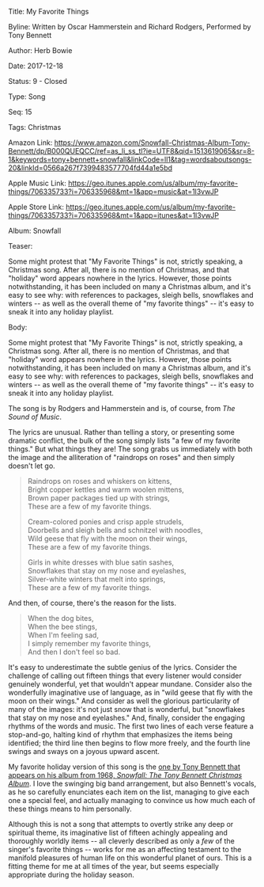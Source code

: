 Title:  My Favorite Things

Byline: Written by Oscar Hammerstein and Richard Rodgers, Performed by Tony Bennett

Author: Herb Bowie

Date:   2017-12-18

Status: 9 - Closed

Type:   Song

Seq:    15

Tags:   Christmas

Amazon Link: https://www.amazon.com/Snowfall-Christmas-Album-Tony-Bennett/dp/B000QUEQCC/ref=as_li_ss_tl?ie=UTF8&qid=1513619065&sr=8-1&keywords=tony+bennett+snowfall&linkCode=ll1&tag=wordsaboutsongs-20&linkId=0566a267f7399483577704fd44a1e5bd

Apple Music Link:  https://geo.itunes.apple.com/us/album/my-favorite-things/706335733?i=706335968&mt=1&app=music&at=1l3vwJP

Apple Store Link:  https://geo.itunes.apple.com/us/album/my-favorite-things/706335733?i=706335968&mt=1&app=itunes&at=1l3vwJP

Album: Snowfall

Teaser: 
 
Some might protest that "My Favorite Things" is not, strictly speaking, a Christmas song. After all, there is no mention of Christmas, and that "holiday" word appears nowhere in the lyrics. However, those points notwithstanding, it has been included on many a Christmas album, and it's easy to see why: with references to packages, sleigh bells, snowflakes and winters -- as well as the overall theme of "my favorite things" -- it's easy to sneak it into any holiday playlist. 

Body:   
 
Some might protest that "My Favorite Things" is not, strictly speaking, a Christmas song. After all, there is no mention of Christmas, and that "holiday" word appears nowhere in the lyrics. However, those points notwithstanding, it has been included on many a Christmas album, and it's easy to see why: with references to packages, sleigh bells, snowflakes and winters -- as well as the overall theme of "my favorite things" -- it's easy to sneak it into any holiday playlist. 

The song is by Rodgers and Hammerstein and is, of course, from *The Sound of Music*. 

The lyrics are unusual. Rather than telling a story, or presenting some dramatic conflict, the bulk of the song simply lists "a few of my favorite things." But what things they are! The song grabs us immediately with both the image and the alliteration of "raindrops on roses" and then simply doesn't let go. 

> Raindrops on roses and whiskers on kittens,  
> Bright copper kettles and warm woolen mittens,  
> Brown paper packages tied up with strings,  
> These are a few of my favorite things.  
>
> Cream-colored ponies and crisp apple strudels,  
> Doorbells and sleigh bells and schnitzel with noodles,  
> Wild geese that fly with the moon on their wings,  
> These are a few of my favorite things.  
>
> Girls in white dresses with blue satin sashes,  
> Snowflakes that stay on my nose and eyelashes,  
> Silver-white winters that melt into springs,  
> These are a few of my favorite things.  

And then, of course, there's the reason for the lists.

> When the dog bites,  
> When the bee stings,  
> When I'm feeling sad,  
> I simply remember my favorite things,  
> And then I don't feel so bad.  

It's easy to underestimate the subtle genius of the lyrics. Consider the challenge of calling out fifteen things that every listener would consider genuinely wonderful, yet that wouldn't appear mundane. Consider also the wonderfully imaginative use of language, as in "wild geese that fly with the moon on their wings." And consider as well the glorious particularity of many of the images: it's not just snow that is wonderful, but "snowflakes that stay on my nose and eyelashes." And, finally, consider the engaging rhythms of the words and music. The first two lines of each verse feature a stop-and-go, halting kind of rhythm that emphasizes the items being identified; the third line then begins to flow more freely, and the fourth line swings and sways on a joyous upward ascent. 

My favorite holiday version of this song is the [one by Tony Bennett that appears on his album from 1968, *Snowfall: The Tony Bennett Christmas Album*][tb]. I love the swinging big band arrangement, but also Bennett's vocals, as he so carefully enunciates each item on the list, managing to give each one a special feel, and actually managing to convince us how much each of these things means to him personally. 

Although this is not a song that attempts to overtly strike any deep or spiritual theme, its imaginative list of fifteen achingly appealing and thoroughly worldly items -- all cleverly described as only a *few* of the singer's favorite things -- works for me as an affecting testament to the manifold pleasures of human life on this wonderful planet of ours. This is a fitting theme for me at all times of the year, but seems especially appropriate during the holiday season. 
 
[tb]: https://geo.itunes.apple.com/us/album/my-favorite-things/706335733?i=706335968&mt=1&app=music&at=1l3vwJP
